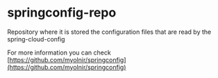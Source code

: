 # springconfig-repo
Repository where it is stored the configuration files that are read by the spring-cloud-config

For more information you can check [https://github.com/myolnir/springconfig](https://github.com/myolnir/springconfig)
